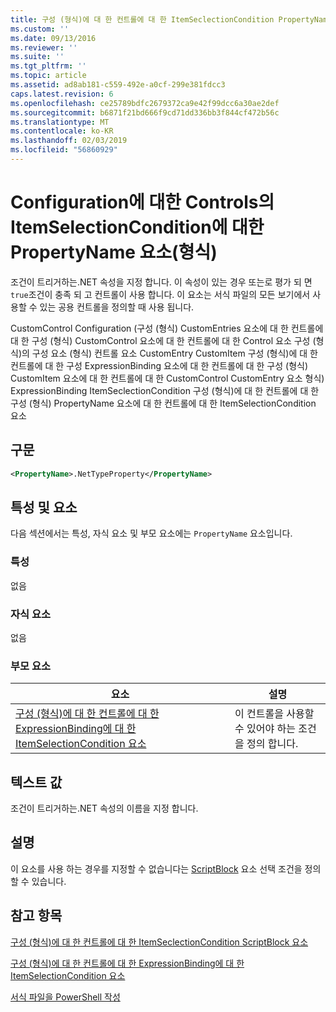 ```yaml
---
title: 구성 (형식)에 대 한 컨트롤에 대 한 ItemSeclectionCondition PropertyName 요소 | Microsoft Docs
ms.custom: ''
ms.date: 09/13/2016
ms.reviewer: ''
ms.suite: ''
ms.tgt_pltfrm: ''
ms.topic: article
ms.assetid: ad8ab181-c559-492e-a0cf-299e381fdcc3
caps.latest.revision: 6
ms.openlocfilehash: ce25789bdfc2679372ca9e42f99dcc6a30ae2def
ms.sourcegitcommit: b6871f21bd666f9cd71dd336bb3f844cf472b56c
ms.translationtype: MT
ms.contentlocale: ko-KR
ms.lasthandoff: 02/03/2019
ms.locfileid: "56860929"
---
```

# <a name="propertyname-element-for-itemseclectioncondition-for-controls-for-configuration-format"></a>Configuration에 대한 Controls의 ItemSelectionCondition에 대한 PropertyName 요소(형식)

조건이 트리거하는.NET 속성을 지정 합니다. 이 속성이 있는 경우 또는로 평가 되 면 `true`조건이 충족 되 고 컨트롤이 사용 합니다. 이 요소는 서식 파일의 모든 보기에서 사용할 수 있는 공용 컨트롤을 정의할 때 사용 됩니다.

CustomControl Configuration (구성 (형식) CustomEntries 요소에 대 한 컨트롤에 대 한 구성 (형식) CustomControl 요소에 대 한 컨트롤에 대 한 Control 요소 구성 (형식)의 구성 요소 (형식) 컨트롤 요소 CustomEntry CustomItem 구성 (형식)에 대 한 컨트롤에 대 한 구성 ExpressionBinding 요소에 대 한 컨트롤에 대 한 구성 (형식) CustomItem 요소에 대 한 컨트롤에 대 한 CustomControl CustomEntry 요소 형식) ExpressionBinding ItemSeclectionCondition 구성 (형식)에 대 한 컨트롤에 대 한 구성 (형식) PropertyName 요소에 대 한 컨트롤에 대 한 ItemSelectionCondition 요소

## <a name="syntax"></a>구문

```xml
<PropertyName>.NetTypeProperty</PropertyName>
```

## <a name="attributes-and-elements"></a>특성 및 요소

다음 섹션에서는 특성, 자식 요소 및 부모 요소에는 `PropertyName` 요소입니다.

### <a name="attributes"></a>특성

없음

### <a name="child-elements"></a>자식 요소

없음

### <a name="parent-elements"></a>부모 요소

|요소|설명|
|-------------|-----------------|
|[구성 (형식)에 대 한 컨트롤에 대 한 ExpressionBinding에 대 한 ItemSelectionCondition 요소](./itemselectioncondition-element-for-expressionbinding-for-controls-for-configuration-format.md)|이 컨트롤을 사용할 수 있어야 하는 조건을 정의 합니다.|

## <a name="text-value"></a>텍스트 값

조건이 트리거하는.NET 속성의 이름을 지정 합니다.

## <a name="remarks"></a>설명

이 요소를 사용 하는 경우를 지정할 수 없습니다는 [ScriptBlock](./scriptblock-element-for-itemseclectioncondition-for-controls-for-configuration-format.md) 요소 선택 조건을 정의할 수 있습니다.

## <a name="see-also"></a>참고 항목

[구성 (형식)에 대 한 컨트롤에 대 한 ItemSeclectionCondition ScriptBlock 요소](./scriptblock-element-for-itemseclectioncondition-for-controls-for-configuration-format.md)

[구성 (형식)에 대 한 컨트롤에 대 한 ExpressionBinding에 대 한 ItemSelectionCondition 요소](./itemselectioncondition-element-for-expressionbinding-for-controls-for-configuration-format.md)

[서식 파일을 PowerShell 작성](./writing-a-powershell-formatting-file.md)
